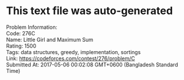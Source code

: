 # This text file was auto-generated  
  
Problem Information:  
Code: 276C  
Name: Little Girl and Maximum Sum  
Rating: 1500  
Tags: data structures, greedy, implementation, sortings  
Link: https://codeforces.com/contest/276/problem/C  
Submitted At: 2017-05-06 00:02:08 GMT+0600 (Bangladesh Standard Time)  
